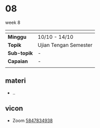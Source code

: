 # 08
week 8

<span> | <span>
:- | :-
**Minggu** | 10/10 - 14/10
**Topik** | Ujian Tengan Semester
**Sub-topik** | -
**Capaian** | -
||


## materi
+ ..


## vicon
+ Zoom [5847834938](https://itb-ac-id.zoom.us/j/5847834938?pwd=Z2twMXJsc05UbWdtSWNHTys3TmhBQT09)